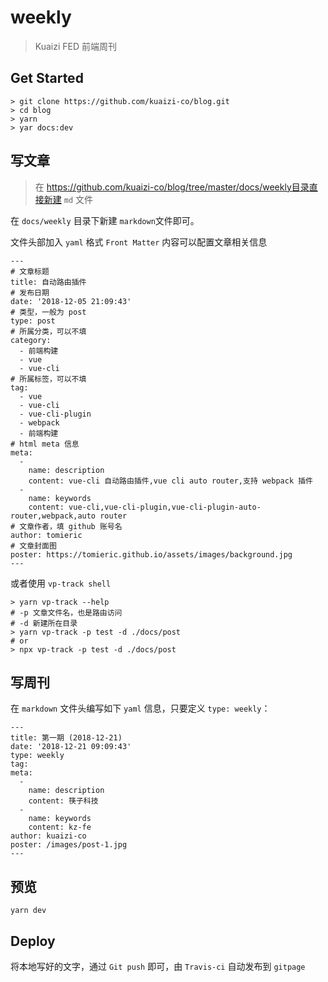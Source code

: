 # weekly

> Kuaizi FED 前端周刊

## Get Started

```
> git clone https://github.com/kuaizi-co/blog.git
> cd blog
> yarn
> yar docs:dev
```

## 写文章

> 在 https://github.com/kuaizi-co/blog/tree/master/docs/weekly目录直接新建 `md` 文件

在 `docs/weekly` 目录下新建 `markdown`文件即可。

文件头部加入 `yaml` 格式 `Front Matter` 内容可以配置文章相关信息

```
---
# 文章标题
title: 自动路由插件
# 发布日期
date: '2018-12-05 21:09:43'
# 类型，一般为 post
type: post
# 所属分类，可以不填
category:
  - 前端构建
  - vue
  - vue-cli
# 所属标签，可以不填
tag: 
  - vue
  - vue-cli
  - vue-cli-plugin
  - webpack
  - 前端构建
# html meta 信息
meta:
  -
    name: description
    content: vue-cli 自动路由插件,vue cli auto router,支持 webpack 插件
  -
    name: keywords
    content: vue-cli,vue-cli-plugin,vue-cli-plugin-auto-router,webpack,auto router
# 文章作者，填 github 账号名
author: tomieric
# 文章封面图
poster: https://tomieric.github.io/assets/images/background.jpg
---
```

或者使用 `vp-track shell`

```
> yarn vp-track --help
# -p 文章文件名，也是路由访问
# -d 新建所在目录
> yarn vp-track -p test -d ./docs/post
# or
> npx vp-track -p test -d ./docs/post
```

## 写周刊

在 `markdown` 文件头编写如下 `yaml` 信息，只要定义 `type: weekly`：

```
---
title: 第一期 (2018-12-21)
date: '2018-12-21 09:09:43'
type: weekly
tag:
meta:
  -
    name: description
    content: 筷子科技
  -
    name: keywords
    content: kz-fe
author: kuaizi-co
poster: /images/post-1.jpg
---
```

## 预览

```
yarn dev
```

## Deploy

将本地写好的文字，通过 `Git push` 即可，由 `Travis-ci` 自动发布到 `gitpage`
